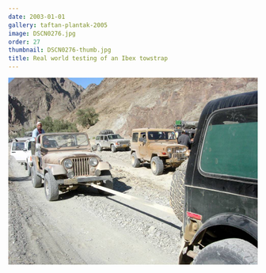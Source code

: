 ```yaml
---
date: 2003-01-01
gallery: taftan-plantak-2005
image: DSCN0276.jpg
order: 27
thumbnail: DSCN0276-thumb.jpg
title: Real world testing of an Ibex towstrap
---
```


![Real world testing of an Ibex towstrap](./DSCN0276.jpg)